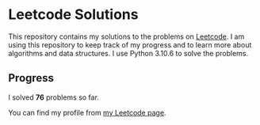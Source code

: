 # Leetcode Solutions

This repository contains my solutions to the problems on [Leetcode](https://leetcode.com/problemset/all/). I am using this repository to keep track of my progress and to learn more about algorithms and data structures. I use Python 3.10.6 to solve the problems.

## Progress

I solved **76** problems so far.

You can find my profile from [my Leetcode page](https://leetcode.com/taner_celikkiran/).
